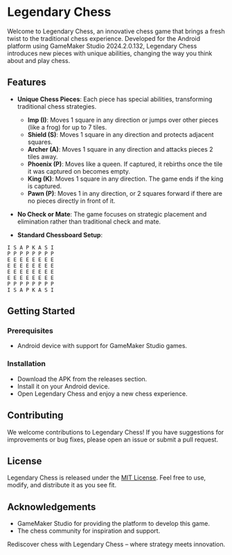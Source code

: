 # Legendary Chess

Welcome to Legendary Chess, an innovative chess game that brings a fresh twist to the traditional chess experience. Developed for the Android platform using GameMaker Studio 2024.2.0.132, Legendary Chess introduces new pieces with unique abilities, changing the way you think about and play chess.

## Features

- **Unique Chess Pieces**: Each piece has special abilities, transforming traditional chess strategies.
  - **Imp (I)**: Moves 1 square in any direction or jumps over other pieces (like a frog) for up to 7 tiles.
  - **Shield (S)**: Moves 1 square in any direction and protects adjacent squares.
  - **Archer (A)**: Moves 1 square in any direction and attacks pieces 2 tiles away.
  - **Phoenix (P)**: Moves like a queen. If captured, it rebirths once the tile it was captured on becomes empty.
  - **King (K)**: Moves 1 square in any direction. The game ends if the king is captured.
  - **Pawn (P)**: Moves 1 in any direction, or 2 squares forward if there are no pieces directly in front of it.

- **No Check or Mate**: The game focuses on strategic placement and elimination rather than traditional check and mate.

- **Standard Chessboard Setup**:
```
I S A P K A S I
P P P P P P P P
E E E E E E E E
E E E E E E E E
E E E E E E E E
E E E E E E E E
P P P P P P P P
I S A P K A S I
```

## Getting Started

### Prerequisites

- Android device with support for GameMaker Studio games.

### Installation

- Download the APK from the releases section.
- Install it on your Android device.
- Open Legendary Chess and enjoy a new chess experience.

## Contributing

We welcome contributions to Legendary Chess! If you have suggestions for improvements or bug fixes, please open an issue or submit a pull request.

## License

Legendary Chess is released under the [MIT License](LICENSE). Feel free to use, modify, and distribute it as you see fit.

## Acknowledgements

- GameMaker Studio for providing the platform to develop this game.
- The chess community for inspiration and support.

Rediscover chess with Legendary Chess – where strategy meets innovation.
